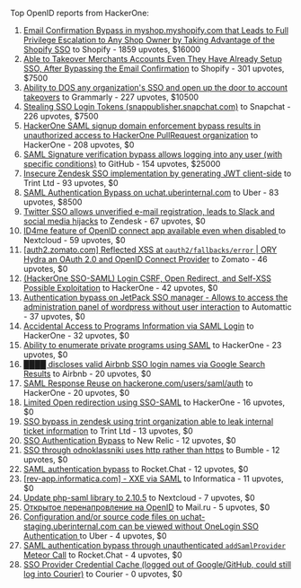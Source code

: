 Top OpenID reports from HackerOne:

1. [Email Confirmation Bypass in myshop.myshopify.com that Leads to Full Privilege Escalation to Any Shop Owner by Taking Advantage of the Shopify SSO](https://hackerone.com/reports/791775) to Shopify - 1859 upvotes, $16000
2. [Able to Takeover Merchants Accounts Even They Have Already Setup SSO, After Bypassing the Email Confirmation](https://hackerone.com/reports/796956) to Shopify - 301 upvotes, $7500
3. [Ability to DOS any organization's SSO and open up the door to account takeovers](https://hackerone.com/reports/976603) to Grammarly - 227 upvotes, $10500
4. [Stealing SSO Login Tokens (snappublisher.snapchat.com)](https://hackerone.com/reports/265943) to Snapchat - 226 upvotes, $7500
5. [HackerOne SAML signup domain enforcement bypass results in unauthorized access to HackerOne PullRequest organization](https://hackerone.com/reports/2101076) to HackerOne - 208 upvotes, $0
6. [SAML Signature verification bypass allows logging into any user (with specific conditions)](https://hackerone.com/reports/2579939) to GitHub - 154 upvotes, $25000
7. [Insecure Zendesk SSO implementation by generating JWT client-side](https://hackerone.com/reports/638635) to Trint Ltd - 93 upvotes, $0
8. [SAML Authentication Bypass on uchat.uberinternal.com](https://hackerone.com/reports/223014) to Uber - 83 upvotes, $8500
9. [Twitter SSO allows unverified e-mail registration, leads to Slack and social media hijacks](https://hackerone.com/reports/235139) to Zendesk - 67 upvotes, $0
10. [ID4me feature of OpenID connect app available even when disabled ](https://hackerone.com/reports/2376929) to Nextcloud - 59 upvotes, $0
11. [[auth2.zomato.com] Reflected XSS at `oauth2/fallbacks/error` | ORY Hydra an OAuth 2.0 and OpenID Connect Provider](https://hackerone.com/reports/456333) to Zomato - 46 upvotes, $0
12. [(HackerOne SSO-SAML) Login CSRF, Open Redirect, and Self-XSS Possible Exploitation](https://hackerone.com/reports/171398) to HackerOne - 42 upvotes, $0
13. [Authentication bypass on JetPack SSO manager - Allows to access the administration panel of wordpress without user interaction](https://hackerone.com/reports/2037902) to Automattic - 37 upvotes, $0
14. [Accidental Access to Programs Information via SAML Login](https://hackerone.com/reports/438306) to HackerOne - 32 upvotes, $0
15. [Ability to enumerate private programs using SAML](https://hackerone.com/reports/167828) to HackerOne - 23 upvotes, $0
16. [████ discloses valid Airbnb SSO login names via Google Search Results](https://hackerone.com/reports/161659) to Airbnb - 20 upvotes, $0
17. [SAML Response Reuse on hackerone.com/users/saml/auth](https://hackerone.com/reports/888930) to HackerOne - 20 upvotes, $0
18. [Limited Open redirection using SSO-SAML](https://hackerone.com/reports/178345) to HackerOne - 16 upvotes, $0
19. [SSO bypass in zendesk using trint organization able to leak internal ticket information](https://hackerone.com/reports/734936) to Trint Ltd - 13 upvotes, $0
20. [SSO Authentication Bypass](https://hackerone.com/reports/168108) to New Relic - 12 upvotes, $0
21. [SSO through odnoklassniki uses http rather than https](https://hackerone.com/reports/703759) to Bumble - 12 upvotes, $0
22. [SAML authentication bypass](https://hackerone.com/reports/812064) to Rocket.Chat - 12 upvotes, $0
23. [[rev-app.informatica.com] - XXE via SAML](https://hackerone.com/reports/106865) to Informatica - 11 upvotes, $0
24. [Update php-saml library to 2.10.5](https://hackerone.com/reports/213789) to Nextcloud - 7 upvotes, $0
25. [Открытое перенапровление на OpenID](https://hackerone.com/reports/241484) to Mail.ru - 5 upvotes, $0
26. [Configuration and/or source code files on uchat-staging.uberinternal.com can be viewed without OneLogin SSO Authentication ](https://hackerone.com/reports/298990) to Uber - 4 upvotes, $0
27. [SAML authentication bypass through unauthenticated `addSamlProvider` Meteor Call](https://hackerone.com/reports/1049375) to Rocket.Chat - 4 upvotes, $0
28. [SSO Provider Credential Cache (logged out of Google/GitHub, could still log into Courier)](https://hackerone.com/reports/880730) to Courier - 0 upvotes, $0
